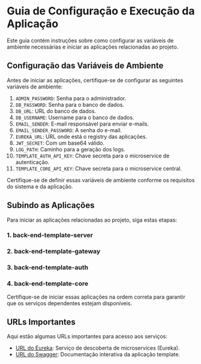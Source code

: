 # Guia de Configuração e Execução da Aplicação

Este guia contém instruções sobre como configurar as variáveis de ambiente necessárias e iniciar as aplicações relacionadas ao projeto.

## Configuração das Variáveis de Ambiente

Antes de iniciar as aplicações, certifique-se de configurar as seguintes variáveis de ambiente:

1. `ADMIN_PASSWORD`: Senha para o administrador.
2. `DB_PASSWORD`: Senha para o banco de dados.
3. `DB_URL`: URL do banco de dados.
4. `DB_USERNAME`: Username para o banco de dados.
5. `EMAIL_SENDER`: E-mail responsável para enviar e-mails.
6. `EMAIL_SENDER_PASSWORD`: A senha do e-mail.
7. `EUREKA_URL`: URL onde está o registry das aplicações.
8. `JWT_SECRET`: Com um base64 válido.
9. `LOG_PATH`: Caminho para a geração dos logs.
10. `TEMPLATE_AUTH_API_KEY`: Chave secreta para o microservice de autenticação.
11. `TEMPLATE_CORE_API_KEY`: Chave secreta para o microservice central.

Certifique-se de definir essas variáveis de ambiente conforme os requisitos do sistema e da aplicação.

## Subindo as Aplicações

Para iniciar as aplicações relacionadas ao projeto, siga estas etapas:

### 1. back-end-template-server
### 2. back-end-template-gateway
### 3. back-end-template-auth
### 4. back-end-template-core

Certifique-se de iniciar essas aplicações na ordem correta para garantir que os serviços dependentes estejam disponíveis.

## URLs Importantes

Aqui estão algumas URLs importantes para acesso aos serviços:

- [URL do Eureka](http://localhost:8080/): Serviço de descoberta de microservices (Eureka).
- [URL do Swagger](http://localhost:8081/webjars/swagger-ui/index.html): Documentação interativa da aplicação template.